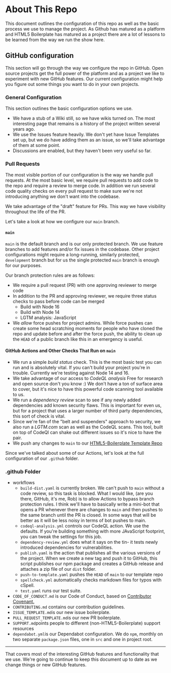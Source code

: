 # About This Repo

This document outlines the configuration of this repo as well as the basic
process we use to manage the project. As Github has matured as a platform
and HTML5 Boilerplate has matured as a project there are a lot of lessons
to be learned from the way we run the show here.

## GitHub configuration

This section will go through the way we configure the repo in GitHub.
Open source projects get the full power of the platform  and as a project
we like to experiment with new GitHub features. Our current configuration
might help you figure out some things you want to do in your own projects. 

### General Configuration

This section outlines the basic configuration options we use. 

* We have a stub of a Wiki still, so we have wikis turned on. The most
interesting page that remains is a history of the project written several
years ago.
* We use the Issues feature heavily. We don't yet have Issue Templates set
up, but we do have adding them as an issue, so we'll take advantage of them
at some point.
* Discussions are enabled, but they haven't been very useful so far. 

### Pull Requests

The most visible portion of our configuration is the way we handle pull 
requests. At the most basic level, we require pull requests to add code 
to the repo and require a review to merge code. In addition we run several
code quality checks on every pull request to make sure we're not introducing
anything we don't want into the codebase. 

We take advantage of the "draft" feature for PRs. This way we have visibility
throughout the life of the PR.

Let's take a look at how we configure our `main` branch. 

#### `main`

`main` is the default branch and is our only protected branch. We use feature
branches to add features and/or fix issues in the codebase. Other project
configurations might require a long-running, similarly protected, `development`
branch but for us the single protected `main` branch is enough for our
purposes.


Our branch protection rules are as follows:

* We require a pull request (PR) with one approving reviewer to merge code
* In addition to the PR and approving reviewer, we require three status checks
to pass before code can be merged
    * Build with Node 16
    * Build with Node 14
    * LGTM analysis: JavaScript
* We *allow* force pushes for project admins. While force pushes can create
some head scratching moments for people who have cloned the repo and update
before and after the force push, the ability to clean up the `HEAD` of a
public branch like this in an emergency is useful.

#### GitHub Actions and Other Checks That Run on `main`

* We run a simple *build status* check. This is the most basic test you can run
and is absolutely vital. If you can't build your project you're in trouble.
Currently we're testing against Node 14 and 16.  
* We take advantage of our access to *CodeQL analysis* Free for research and
open source don't you know :) We don't have a ton of surface area to cover, 
but it's nice to have this powerful code scanning tool available to us. 
* We run a *dependency review* scan to see if any newly added dependencies add 
known security flaws. This is important for even us, but for a project that 
uses a larger number of third party dependencies, this sort of check is vital. 
* Since we're fan of the "belt and suspenders" approach to security, we also 
run a *LGTM.com* scan as well as the CodeQL scans. This tool, built on top of
CodeQl can shake out different issues so it's nice to have the pair. 
* We push any changes to `main` to our [HTML5\-Boilerplate Template Repo](https://github.com/h5bp/html5-boilerplate-template)

Since we've talked about some of our Actions, let's look at the full configuration
of our `.github` folder. 

### .github Folder

* workflows
    * `build-dist.yaml` is currently broken. We can't push to `main` without a
    code review, so this task is blocked. What I would like, (are you there,
    GitHub, it's me, Rob) is to allow Actions to bypass branch protection
    rules. I think we'll have to basically write a mini-bot that opens a PR 
    whenever there are changes to `main` and then pushes to the same branch
    until the PR is closed. In some ways that will be better as it will be less
    noisy in terms of bot pushes to main. 
    * `codeql-analysis.yml` controls our CodeQL action. We use the defaults. If
    you're building something with more JAvaScript footprint, you can tweak
    the settings for this job. 
    * `dependency-review.yml` does what it says on the tin- it tests newly 
    introduced dependencies for vulnerabilities.
    * `publish.yaml` is the action that publishes all the various versions of
    the project. When we create a new tag and push it to GitHub, this script
    publishes our npm package and creates a GitHub release and attaches a zip
    file of our `dist` folder.
    * `push-to-template.yaml` pushes the `HEAD` of `main` to our template repo
    * `spellcheck.yml` automatically checks markdown files for typos with cSpell.
    * `test.yaml` runs our test suite.
* `CODE_OF_CONDUCT.md` is our Code of Conduct, based on
[Contributor Covenant.](https://www.contributor-covenant.org/)
* `CONTRIBUTING.md` contains our contribution guidelines. 
* `ISSUE_TEMPLATE.md`is our new issue boilerplate.
* `PULL_REQUEST_TEMPLATE.md`is our new PR boilerplate.
* `SUPPORT.md`points people to different (non-HTML5-Boilerplate) support 
resources
* `dependabot.yml`is our Dependabot configuration. We do `npm`, monthly on
two separate `package.json` files, one in `src` and one in project root. 

---

That covers most of the interesting GitHub features and functionality that we
use. We're going to continue to keep this document up to date as we change 
things or new GitHub features.
